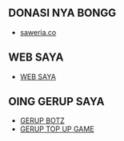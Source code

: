 ## DONASI NYA BONGG
- [saweria.co](https://saweria.co/NandoOfc)
## WEB SAYA
- [WEB SAYA](https://opaper.app/GONDOL.GAMING.ID)
## OING GERUP SAYA
- [GERUP BOTZ](https://chat.whatsapp.com/IvLU7d0FUOKKzi83oU4ppN)
- [GERUP TOP UP GAME](https://chat.whatsapp.com/HqNcbYai2Ml6diptRVs5Lo)
